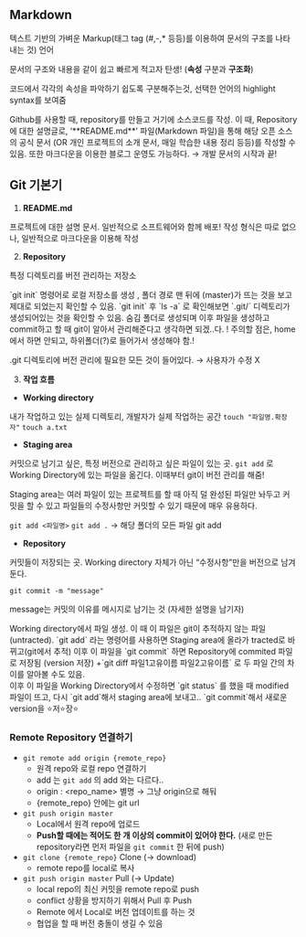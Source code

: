 ## Markdown
텍스트 기반의 가벼운 Markup(태그 tag (#,-,* 등등)를 이용하여 문서의 구조를 나타내는 것) 언어

문서의 구조와 내용을 같이 쉽고 빠르게 적고자 탄생! (**속성** 구분과 **구조화**)

코드에서 각각의 속성을 파악하기 쉽도록 구분해주는것, 선택한 언어의 highlight syntax를 보여줌

<aside>
 Github를 사용할 때, repository를 만들고 거기에 소스코드를 작성. 
이 때, Repository에 대한 설명글로, ‘**README.md**’ 파일(Markdown 파일)을 통해 해당 오픈 소스의 공식 문서 (OR 개인 프로젝트의 소개 문서, 매일 학습한 내용 정리 등등)를 작성할 수 있음. 또한 마크다운을 이용한 블로그 운영도 가능하다.  
→ 개발 문서의 시작과 끝!

</aside>

## Git 기본기
1. **README.md** 

프로젝트에 대한 설명 문서. 일반적으로 소프트웨어와 함께 배포! 작성 형식은 따로 없으나, 일반적으로 마크다운을 이용해 작성

2. **Repository**

특정 디렉토리를 버전 관리하는 저장소

<aside>
`git init` 명령어로 로컬 저장소를 생성 , 폴더 경로 맨 뒤에 (master)가 뜨는 것을 보고 제대로 되었는지 확인할 수 있음. `git init` 후 `ls -a` 로 확인해보면 `.git/` 디렉토리가 생성되어있는 것을 확인할 수 있음. 
숨김 폴더로 생성되며 이후 파일을 생성하고 commit하고 할 때 git이 알아서 관리해준다고 생각하면 되겠..다. 
! 주의할 점은, home 에서 하면 안되고, 하위폴더(?)로 들어가서 생성해야 함.!

</aside>

.git 디렉토리에 버전 관리에 필요한 모든 것이 들어있다. → 사용자가 수정 X

3. **작업 흐름**

- **Working directory**

내가 작업하고 있는 실제 디렉토리, 
개발자가 실제 작업하는 공간
`touch "파일명.확장자"`
`touch a.txt`

- **Staging area**

커밋으로 남기고 싶은, 특정 버전으로 관리하고 싶은 파일이 있는 곳. 
`git add` 로 Working Directory에 있는 파일을 옮긴다. 이때부터 git이 버전 관리를 해줌!
<aside>
Staging area는 여러 파일이 있는 프로젝트를 할 때 아직 덜 완성된 파일만 놔두고 커밋을 할 수 있고 파일들의 수정사항만 커밋할 수 있기 때문에 매우 유용하다.

</aside>

`git add <파일명>`
`git add .` → 해당 폴더의 모든 파일 git add

- **Repository**

커밋들이 저장되는 곳.
Working directory 자체가 아닌 “수정사항”만을 버전으로 남겨둔다.

`git commit -m "message"`

message는 커밋의 이유를 메시지로 남기는 것 
(자세한 설명을 남기자)

<aside>
 Working directory에서 파일 생성. 이 때 이 파일은 git이 추적하지 않는 파일(untracted). `git add` 라는 명령어를 사용하면 Staging area에 올라가 tracted로 바뀌고(git에서 추적) 이후 이 파일을 `git commit` 하면 Repository에 commited 파일로 저장됨 (version 저장) 
+`git diff 파일1고유이름 파일2고유이름` 로 두 파일 간의 차이를 알아볼 수도 있음.

</aside>
이후 이 파일을 Working Directory에서 수정하면 `git status` 를 했을 때 modified 파일이 뜨고, 다시 `git add`해서 staging area에 보내고.. `git commit`해서 새로운 version을 ⭐저⭐장⭐

### Remote Repository 연결하기
- `git remote add origin {remote_repo}`
    - 원격 repo와 로컬 repo 연결하기
    - add 는 `git add` 의 add 와는 다르다..
    - origin : <repo_name> 별명 → 그냥 origin으로 해둬
    - {remote_repo} 안에는 git url
- `git push origin master`
    - Local에서 원격 repo에 업로드
    - **Push할 때에는 적어도 한 개 이상의 commit이 있어야 한다.**
    (새로 만든 repository라면 먼저 파일을 `git commit` 한 뒤에 push)
- `git clone {remote_repo}` Clone (→ download)
    - remote repo를 local로 복사
- `git push origin master` Pull (→ Update)
    - local repo의 최신 커밋을 remote repo로 push
    - conflict 상황을 방지하기 위해서 Pull 후 Push
    - Remote 에서 Local로 버전 업데이트를 하는 것
    - 협업을 할 때 버전 충돌이 생길 수 있음